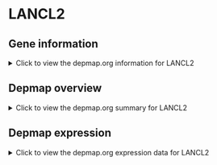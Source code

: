 <h1>LANCL2</h1>

<h2>Gene information</h2>
<details>
  <summary>Click to view the depmap.org information for LANCL2</summary>
  <iframe src="https://depmap.org/portal/gene/LANCL2?tab=about" style="border:none;width:100%;height:800px"></iframe>
</details>

<h2>Depmap overview</h2>
<details>
  <summary>Click to view the depmap.org summary for LANCL2</summary>
  <iframe src="https://depmap.org/portal/gene/LANCL2?tab=overview" style="border:none;width:100%;height:800px"></iframe>
</details>

<h2>Depmap expression</h2>
<details>
  <summary>Click to view the depmap.org expression data for LANCL2</summary>
  <iframe src="https://depmap.org/portal/gene/LANCL2?tab=characterization" style="border:none;width:100%;height:800px"></iframe>
</details>


<!--
<h2>Reactome Pathway diagram</h2>
PNAME
-->


